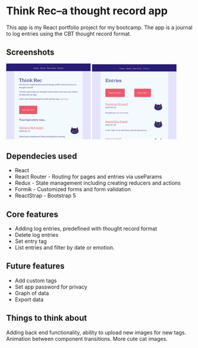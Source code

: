 # Think Rec–a thought record app

This app is my React portfolio project for my bootcamp. The app is a journal to log entries using the CBT thought record format.

## Screenshots

<img src="/public/assets/01.png" width="45%" alt="Screenshot of ThinkRec home screen">
<img src="/public/assets/02.png" width="45%" alt="Screenshot of ThinkRec entries screen">

## Dependecies used

-  React
-  React Router - Routing for pages and entries via useParams
-  Redux - State management including creating reducers and actions
-  Formik - Customized forms and form validation
-  ReactStrap - Bootstrap 5

## Core features

-  Adding log entries, predefined with thought record format
-  Delete log entries
-  Set entry tag
-  List entries and filter by date or emotion.

## Future features

-  Add custom tags
-  Set app password for privacy
-  Graph of data
-  Export data

## Things to think about

Adding back end functionality, ability to upload new images for new tags. Animation between component transitions. More cute cat images.
